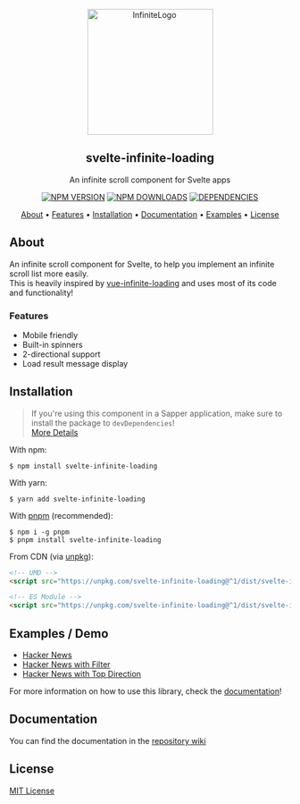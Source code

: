 <p align="center"><img src="https://raw.githubusercontent.com/Skayo/svelte-infinite-loading/master/assets/InfiniteLogo.svg" alt="InfiniteLogo" width="225"></p>
<h2 align="center">svelte-infinite-loading</h2>
<p align="center">An infinite scroll component for Svelte apps</p>
<p align="center">
  <a href="https://npmjs.com/package/svelte-infinite-loading"><img src="https://img.shields.io/npm/v/svelte-infinite-loading?style=for-the-badge" alt="NPM VERSION"></a>
  <a href="https://npmjs.com/package/svelte-infinite-loading"><img src="https://img.shields.io/npm/dt/svelte-infinite-loading?style=for-the-badge" alt="NPM DOWNLOADS"></a>
  <a href="https://npmjs.com/package/svelte-infinite-loading"><img src="https://img.shields.io/librariesio/release/npm/svelte-infinite-loading?style=for-the-badge" alt="DEPENDENCIES"></a>
</p>
<p align="center">
  <a href="#about">About</a> •
  <a href="#features">Features</a> •
  <a href="#installation">Installation</a> •
  <a href="#documentation">Documentation</a> •
  <a href="#examples">Examples</a> •
  <a href="#license">License</a>
</p>

## About

An infinite scroll component for Svelte, to help you implement an infinite scroll list more easily.  
This is heavily inspired by [vue-infinite-loading](https://peachscript.github.io/vue-infinite-loading/) and uses most of its code and functionality!

### Features

- Mobile friendly
- Built-in spinners
- 2-directional support
- Load result message display


## Installation

> If you're using this component in a Sapper application, make sure to install the package to `devDependencies`!  
> [More Details](https://github.com/sveltejs/sapper-template#using-external-components)

With npm:
```shell
$ npm install svelte-infinite-loading
```

With yarn:
```shell
$ yarn add svelte-infinite-loading
```

With [pnpm](https://pnpm.js.org/) (recommended):
```shell
$ npm i -g pnpm
$ pnpm install svelte-infinite-loading
```

From CDN (via [unpkg](https://unpkg.com/)):
```html
<!-- UMD -->
<script src="https://unpkg.com/svelte-infinite-loading@^1/dist/svelte-infinite-loading.js"></script>

<!-- ES Module -->
<script src="https://unpkg.com/svelte-infinite-loading@^1/dist/svelte-infinite-loading.mjs"></script>
```

## Examples / Demo

- [Hacker News](https://svelte.dev/repl/c053fb0b13154b07a503ac04e0cb2c66)
- [Hacker News with Filter](https://svelte.dev/repl/73d404d5a26a47db969c4ebc154e8079)
- [Hacker News with Top Direction](https://svelte.dev/repl/9a04b19fcf5f4da0bead27f1cdf55cfb)

For more information on how to use this library, check the [documentation](https://github.com/Skayo/svelte-infinite-loading/wiki)!


## Documentation

You can find the documentation in the [repository wiki](https://github.com/Skayo/svelte-infinite-loading/wiki)


## License

[MIT License](https://github.com/Skayo/svelte-infinite-loading/blob/master/LICENSE)
